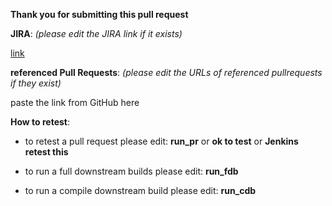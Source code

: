 **Thank you for submitting this pull request**

**JIRA**: _(please edit the JIRA link if it exists)_ 

[link](https://www.example.com)

**referenced Pull Requests**: _(please edit the URLs of referenced pullrequests if they exist)_

paste the link from GitHub here

**How to retest**:
  
* to retest a pull request please edit: **run_pr** or **ok to test** or **Jenkins retest this**
  
* to run a full downstream builds please edit: **run_fdb**
  
* to run a compile downstream build please edit: **run_cdb**
